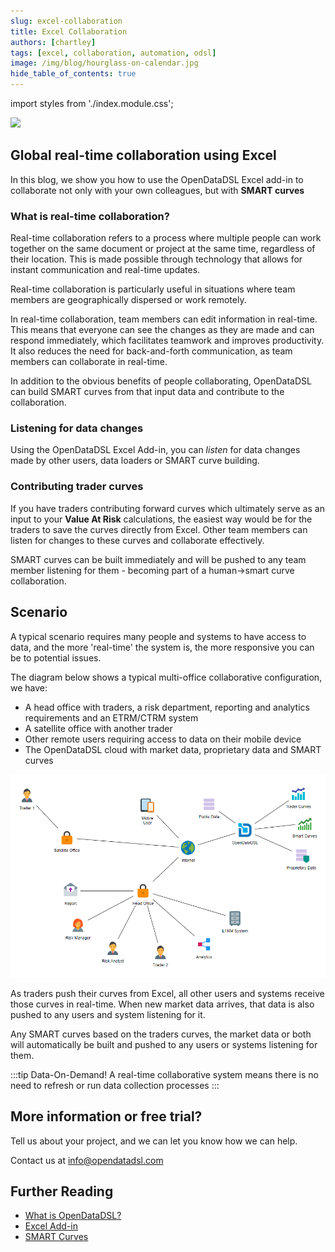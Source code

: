 ```yaml
---
slug: excel-collaboration
title: Excel Collaboration
authors: [chartley]
tags: [excel, collaboration, automation, odsl]
image: /img/blog/hourglass-on-calendar.jpg
hide_table_of_contents: true
---
```

import styles from './index.module.css';

<div className="row">
  <div className="column">
    <img src="/img/blog/excel-collaboration.jpg"/>
  </div>
  <div className="column">
  <h2>Global real-time collaboration using Excel</h2>  
    In this blog, we show you how to use the OpenDataDSL Excel add-in to collaborate not only with your own colleagues, but with <b>SMART curves</b>
  </div>
</div>

<!--truncate-->

### What is real-time collaboration?
Real-time collaboration refers to a process where multiple people can work together on the same document or project at the same time, regardless of their location. 
This is made possible through technology that allows for instant communication and real-time updates.

Real-time collaboration is particularly useful in situations where team members are geographically dispersed or work remotely.

In real-time collaboration, team members can edit information in real-time. 
This means that everyone can see the changes as they are made and can respond immediately, which facilitates teamwork and improves productivity. 
It also reduces the need for back-and-forth communication, as team members can collaborate in real-time.

In addition to the obvious benefits of people collaborating, OpenDataDSL can build SMART curves from that input data and contribute to the collaboration.

### Listening for data changes
Using the OpenDataDSL Excel Add-in, you can *listen* for data changes made by other users, data loaders or SMART curve building.

### Contributing trader curves
If you have traders contributing forward curves which ultimately serve as an input to your **Value At Risk** calculations, the easiest way would be for the traders to save the curves directly from Excel.
Other team members can listen for changes to these curves and collaborate effectively.

SMART curves can be built immediately and will be pushed to any team member listening for them - becoming part of a human->smart curve collaboration.

## Scenario
A typical scenario requires many people and systems to have access to data, and the more 'real-time' the system is, the more responsive you can be to potential issues.

The diagram below shows a typical multi-office collaborative configuration, we have:

* A head office with traders, a risk department, reporting and analytics requirements and an ETRM/CTRM system
* A satellite office with another trader
* Other remote users requiring access to data on their mobile device
* The OpenDataDSL cloud with market data, proprietary data and SMART curves

![img.png](diagram.png)

As traders push their curves from Excel, all other users and systems receive those curves in real-time.
When new market data arrives, that data is also pushed to any users and system listening for it.

Any SMART curves based on the traders curves, the market data or both will automatically be built and pushed to any users or systems listening for them.

:::tip Data-On-Demand!
A real-time collaborative system means there is no need to refresh or run data collection processes 
:::

## More information or free trial?
Tell us about your project, and we can let you know how we can help.

Contact us at [info@opendatadsl.com](mailto:info@opendatadsl.com)

## Further Reading
* [What is OpenDataDSL?](https://doc.opendatadsl.com/docs/product/intro)
* [Excel Add-in](https://doc.opendatadsl.com/docs/user/excel)
* [SMART Curves](https://www.opendatadsl.com/blog/smartcurves)
